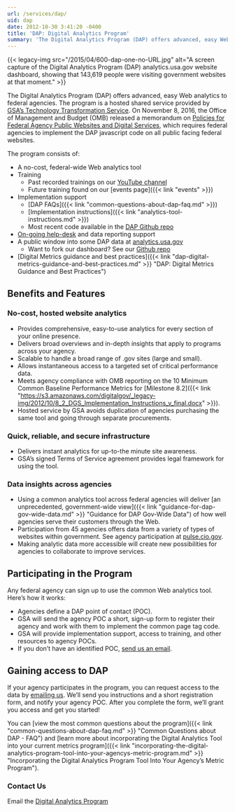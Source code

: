 ```yaml
---
url: /services/dap/
uid: dap
date: 2012-10-30 3:41:20 -0400
title: 'DAP: Digital Analytics Program'
summary: 'The Digital Analytics Program (DAP) offers advanced, easy Web analytics to federal agencies. The program is a hosted shared service provided by GSA&#8217;s Technology Transformation Service. On November'
---
```




{{< legacy-img src="/2015/04/600-dap-one-no-URL.jpg" alt="A screen capture of the Digital Analytics Program (DAP) analytics.usa.gov website dashboard, showing that 143,619 people were visiting government websites at that moment." >}}

The Digital Analytics Program (DAP) offers advanced, easy Web analytics to federal agencies. The program is a hosted shared service provided by <a href="http://www.gsa.gov/portal/category/25729" target="_blank">GSA&#8217;s Technology Transformation Service</a>. On November 8, 2016, the Office of Management and Budget (OMB) released a memorandum on <a href="https://obamawhitehouse.archives.gov/sites/default/files/omb/memoranda/2017/m-17-06.pdf" target="_blank">Policies for Federal Agency Public Websites and Digital Services</a>, which requires federal agencies to implement the DAP javascript code on all public facing federal websites.

The program consists of:

  * A no-cost, federal-wide Web analytics tool
  * Training
      * Past recorded trainings on our <a href="https://www.youtube.com/playlist?list=PLd9b-GuOJ3nFwlyvLFUtmDpYFKezhot8P" target="_blank">YouTube channel</a>
      * Future training found on our [events page]({{< link "events" >}})
  * Implementation support
      * [DAP FAQs]({{< link "common-questions-about-dap-faq.md" >}})
      * [Implementation instructions]({{< link "analytics-tool-instructions.md" >}})
      * Most recent code available in the <a href="https://github.com/digital-analytics-program/gov-wide-code" target="_blank">DAP Github repo</a>
  * [On-going help-desk](mailto:dap@support.WHATEVER) and data reporting support
  * A public window into some DAP data at [analytics.usa.gov](https://analytics.usa.gov)
      * Want to fork our dashboard? See our [Github repo](https://github.com/18F/analytics.usa.gov)
  * [Digital Metrics guidance and best practices]({{< link "dap-digital-metrics-guidance-and-best-practices.md" >}} "DAP: Digital Metrics Guidance and Best Practices")

## Benefits and Features

### No-cost, hosted website analytics

  * Provides comprehensive, easy-to-use analytics for every section of your online presence.
  * Delivers broad overviews and in-depth insights that apply to programs across your agency.
  * Scalable to handle a broad range of .gov sites (large and small).
  * Allows instantaneous access to a targeted set of critical performance data.
  * Meets agency compliance with OMB reporting on the 10 Minimum Common Baseline Performance Metrics for [Milestone 8.2]({{< link "https://s3.amazonaws.com/digitalgov/_legacy-img/2012/10/8_2_DGS_Implementation_Instructions_v_final.docx" >}}).
  * Hosted service by GSA avoids duplication of agencies purchasing the same tool and going through separate procurements.

### Quick, reliable, and secure infrastructure

  * Delivers instant analytics for up-to-the minute site awareness.
  * GSA&#8217;s signed Terms of Service agreement provides legal framework for using the tool.

### Data insights across agencies

  * Using a common analytics tool across federal agencies will deliver [an unprecedented, government-wide view]({{< link "guidance-for-dap-gov-wide-data.md" >}} "Guidance for DAP Gov-Wide Data") of how well agencies serve their customers through the Web.
  * Participation from 45 agencies offers data from a variety of types of websites within government. See agency participation at <a href="https://pulse.cio.gov/" target="_blank">pulse.cio.gov</a>.
  * Making analytic data more accessible will create new possibilities for agencies to collaborate to improve services.

## Participating in the Program

Any federal agency can sign up to use the common Web analytics tool. Here&#8217;s how it works:

  * Agencies define a DAP point of contact (POC).
  * GSA will send the agency POC a short, sign-up form to register their agency and work with them to implement the common page tag code.
  * GSA will provide implementation support, access to training, and other resources to agency POCs.
  * If you don&#8217;t have an identified POC, [send us an email](mailto:dap@support.digitalgov.gov).

## Gaining access to DAP

If your agency participates in the program, you can request access to the data by [emailing us](mailto:dap@support.digitalgov.gov). We&#8217;ll send you instructions and a short registration form, and notify your agency POC. After you complete the form, we&#8217;ll grant you access and get you started!

You can [view the most common questions about the program]({{< link "common-questions-about-dap-faq.md" >}} "Common Questions about DAP - FAQ") and [learn more about incorporating the Digital Analytics Tool into your current metrics program]({{< link "incorporating-the-digital-analytics-program-tool-into-your-agencys-metric-program.md" >}} "Incorporating the Digital Analytics Program Tool Into Your Agency’s Metric Program").

### Contact Us

Email the [Digital Analytics Program](mailto:dap@support.digitalgov.gov)
